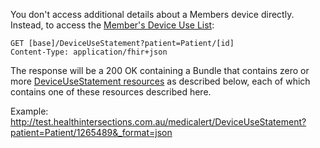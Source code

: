 
You don't access additional details about a Members device directly. 
Instead, to access the <a href="StructureDefinition-DeviceUse.html">Member's Device Use List</a>:

~~~~~~~~~~~~
GET [base]/DeviceUseStatement?patient=Patient/[id]
Content-Type: application/fhir+json
~~~~~~~~~~~~

The response will be a 200 OK containing a Bundle that contains zero or more 
<a href="StructureDefinition-DeviceUse.html">DeviceUseStatement resources</a> 
as described below, each of which contains one of these resources described here.

Example: <http://test.healthintersections.com.au/medicalert/DeviceUseStatement?patient=Patient/1265489&_format=json>

